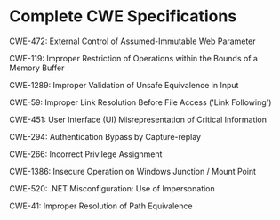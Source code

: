 

# Complete CWE Specifications

CWE-472: External Control of Assumed-Immutable Web Parameter

CWE-119: Improper Restriction of Operations within the Bounds of a Memory Buffer

CWE-1289: Improper Validation of Unsafe Equivalence in Input

CWE-59: Improper Link Resolution Before File Access ('Link Following')

CWE-451: User Interface (UI) Misrepresentation of Critical Information

CWE-294: Authentication Bypass by Capture-replay

CWE-266: Incorrect Privilege Assignment

CWE-1386: Insecure Operation on Windows Junction / Mount Point

CWE-520: .NET Misconfiguration: Use of Impersonation

CWE-41: Improper Resolution of Path Equivalence